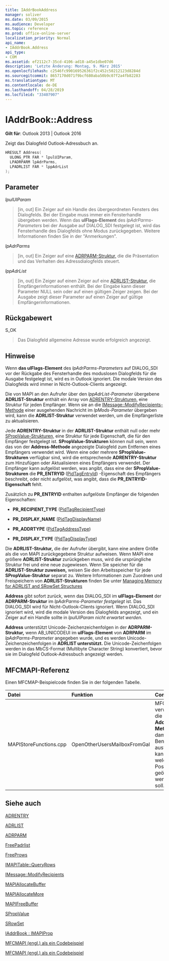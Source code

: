 ```yaml
---
title: IAddrBookAddress
manager: soliver
ms.date: 03/09/2015
ms.audience: Developer
ms.topic: reference
ms.prod: office-online-server
localization_priority: Normal
api_name:
- IAddrBook.Address
api_type:
- COM
ms.assetid: ef2112c7-35cd-4106-ad18-a45e1dbe07d6
description: 'Letzte Änderung: Montag, 9. März 2015'
ms.openlocfilehash: c2546fc990169526361f2c452c50212123d8284d
ms.sourcegitcommit: 8657170d071f9bcf680aba50b9c07f2a4fb82283
ms.translationtype: MT
ms.contentlocale: de-DE
ms.lasthandoff: 04/28/2019
ms.locfileid: "33407907"
---
```

# <a name="iaddrbookaddress"></a>IAddrBook::Address

  
  
**Gilt für**: Outlook 2013 | Outlook 2016 
  
Zeigt das Dialogfeld Outlook-Adressbuch an. 
  
```cpp
HRESULT Address(
  ULONG_PTR FAR * lpulUIParam,
  LPADRPARM lpAdrParms,
  LPADRLIST FAR * lppAdrList
);
```

## <a name="parameters"></a>Parameter

 _lpulUIParam_
  
> [in, out] Ein Zeiger auf ein Handle des übergeordneten Fensters des Dialogfelds. Bei der Eingabe muss immer ein Fensterhandle übergeben werden. Wenn das **ulFlags-Element** des  _lpAdrParms-Parameters_ bei der Ausgabe auf DIALOG_SDI festgelegt ist, wird das Fensterhandle des Dialogfelds ohne Modus zurückgegeben. Weitere Informationen finden Sie in der "Anmerkungen". 
    
 _lpAdrParms_
  
> [in, out] Ein Zeiger auf eine [ADRPARM-Struktur,](adrparm.md) die die Präsentation und das Verhalten des Adressdialogfelds steuert. 
    
 _lppAdrList_
  
> [in, out] Ein Zeiger auf einen Zeiger auf eine [ADRLIST-Struktur,](adrlist.md) die Empfängerinformationen enthält. Bei der Eingabe kann dieser Parameter NULL sein oder auf einen gültigen Zeiger zeigen. Bei der Ausgabe zeigt dieser Parameter auf einen Zeiger auf gültige Empfängerinformationen. 
    
## <a name="return-value"></a>Rückgabewert

S_OK 
  
> Das Dialogfeld allgemeine Adresse wurde erfolgreich angezeigt.
    
## <a name="remarks"></a>Hinweise

Wenn **das ulFlags-Element** des  _lpAdrParms-Parameters_ auf DIALOG_SDI vor der Rückgabe des Fensterhandle des moduslosen Dialogfelds für die Ausgabe festgelegt ist, wird es in Outlook ignoriert. Die modale Version des Dialogfelds wird immer in Nicht-Outlook-Clients angezeigt. 
  
Die von MAPI an den Aufrufer über den _lppAdrList-Parameter_ übergebene **ADRLIST-Struktur** enthält ein Array von [ADRENTRY-Strukturen,](adrentry.md) eine Struktur für jeden Empfänger. Wenn sie an die [IMessage::ModifyRecipients-Methode](imessage-modifyrecipients.md) einer ausgehenden Nachricht im  _lpMods-Parameter_ übergeben wird, kann die **ADRLIST-Struktur** verwendet werden, um die Empfängerliste zu aktualisieren. 
  
Jede **ADRENTRY-Struktur** in der **ADRLIST-Struktur** enthält null oder mehr [SPropValue-Strukturen,](spropvalue.md) eine Struktur für jede Eigenschaft, die für den Empfänger festgelegt ist. **SPropValue-Strukturen** können null sein, wenn das von der **Address-Methode** angezeigte Dialogfeld zum Entfernen eines Empfängers verwendet wird. Wenn eine oder mehrere **SPropValue-Strukturen** verfügbar sind, wird die entsprechende **ADRENTRY-Struktur** zum Hinzufügen oder Aktualisieren eines Empfängers verwendet. Der Empfänger kann aufgelöst werden, was angibt, dass eine der **SPropValue-Strukturen** die **PR_ENTRYID** ([PidTagEntryId](pidtagentryid-canonical-property.md)) -Eigenschaft des Empfängers beschreibt, oder nicht aufgelöst, was angibt, dass die **PR_ENTRYID-Eigenschaft** fehlt. 
  
Zusätzlich zu **PR_ENTRYID** enthalten aufgelöste Empfänger die folgenden Eigenschaften:
  
- **PR_RECIPIENT_TYPE** ([PidTagRecipientType](pidtagrecipienttype-canonical-property.md))
    
- **PR_DISPLAY_NAME** ([PidTagDisplayName](pidtagdisplayname-canonical-property.md))
    
- **PR_ADDRTYPE** ([PidTagAddressType](pidtagaddresstype-canonical-property.md))
    
- **PR_DISPLAY_TYPE** ([PidTagDisplayType](pidtagdisplaytype-canonical-property.md))
    
Die **ADRLIST-Struktur,** die der Aufrufer übergibt, kann eine andere Größe als die von MAPI zurückgegebene Struktur aufweisen. Wenn MAPI eine größere **ADRLIST-Struktur** zurückgeben muss, wird die ursprüngliche Struktur frei und eine neue zugewiesen. Wenn Sie speicher für die **ADRLIST-Struktur zuweisen,** weisen Sie den Arbeitsspeicher für jede **SPropValue-Struktur** separat zu. Weitere Informationen zum Zuordnen und Freispeichern von **ADRLIST-Strukturen** finden Sie unter [Managing Memory for ADRLIST and SRowSet Structures](managing-memory-for-adrlist-and-srowset-structures.md)
  
 **Address** gibt sofort zurück, wenn das DIALOG_SDI im **ulFlags-Element** der **ADRPARM-Struktur** im  _lpAdrParms-Parameter festgelegt_ ist. Das DIALOG_SDI wird für Nicht-Outlook-Clients ignoriert. Wenn DIALOG_SDI ignoriert wird, wird die modale Version des Dialogfelds angezeigt, und ein Zeiger auf ein Handle sollte in _lpulUIParam nicht erwartet werden._
  
 **Address** unterstützt Unicode-Zeichenzeichenfolgen in der **ADRPARM-Struktur,** wenn AB_UNICODEUI im **ulFlags-Element** von **ADRPARM** im _lpAdrParms-Parameter_ angegeben wurde, und es werden Unicode-Zeichenzeichenfolgen in **ADRLIST unterstützt.** Die Unicode-Zeichenfolgen werden in das MbCS-Format (Multibyte Character String) konvertiert, bevor sie im Dialogfeld Outlook-Adressbuch angezeigt werden.
  
## <a name="mfcmapi-reference"></a>MFCMAPI-Referenz

Einen MFCMAP-Beispielcode finden Sie in der folgenden Tabelle.
  
|**Datei**|**Funktion**|**Comment**|
|:-----|:-----|:-----|
|MAPIStoreFunctions.cpp  <br/> |OpenOtherUsersMailboxFromGal  <br/> |MFCMAPI verwendet die **Address-Methode,** damit der Benutzer auswählen kann, welches Postfach geöffnet werden soll.  <br/> |
   
## <a name="see-also"></a>Siehe auch



[ADRENTRY](adrentry.md)
  
[ADRLIST](adrlist.md)
  
[ADRPARM](adrparm.md)
  
[FreePadrlist](freepadrlist.md)
  
[FreeProws](freeprows.md)
  
[IMAPITable::QueryRows](imapitable-queryrows.md)
  
[IMessage::ModifyRecipients](imessage-modifyrecipients.md)
  
[MAPIAllocateBuffer](mapiallocatebuffer.md)
  
[MAPIAllocateMore](mapiallocatemore.md)
  
[MAPIFreeBuffer](mapifreebuffer.md)
  
[SPropValue](spropvalue.md)
  
[SRowSet](srowset.md)
  
[IAddrBook : IMAPIProp](iaddrbookimapiprop.md)


[MFCMAPI (engl.) als ein Codebeispiel](mfcmapi-as-a-code-sample.md)
  
[MFCMAPI (engl.) als ein Codebeispiel](mfcmapi-as-a-code-sample.md)

